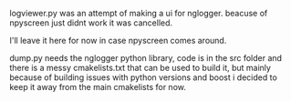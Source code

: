 logviewer.py was an attempt of making a ui for nglogger.
beacuse of npyscreen just didnt work it was cancelled.


I'll leave it here for now in case npyscreen comes around.

dump.py needs the nglogger python library, code is in the src folder
and there is a messy cmakelists.txt that can be used to build it,
but mainly because of building issues with python versions and boost
i decided to keep it away from the main cmakelists for now.
